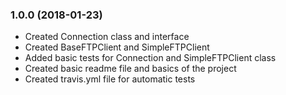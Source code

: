 ### 1.0.0 (2018-01-23)

* Created Connection class and interface
* Created BaseFTPClient and SimpleFTPClient
* Added basic tests for Connection and SimpleFTPClient class
* Created basic readme file and basics of the project
* Created travis.yml file for automatic tests